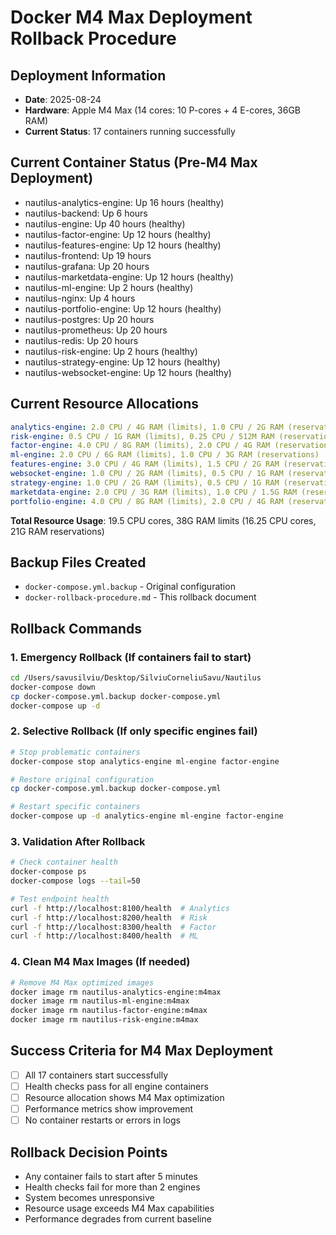 # Docker M4 Max Deployment Rollback Procedure

## Deployment Information
- **Date**: 2025-08-24
- **Hardware**: Apple M4 Max (14 cores: 10 P-cores + 4 E-cores, 36GB RAM)
- **Current Status**: 17 containers running successfully

## Current Container Status (Pre-M4 Max Deployment)
- nautilus-analytics-engine: Up 16 hours (healthy)
- nautilus-backend: Up 6 hours
- nautilus-engine: Up 40 hours (healthy)
- nautilus-factor-engine: Up 12 hours (healthy)
- nautilus-features-engine: Up 12 hours (healthy)
- nautilus-frontend: Up 19 hours
- nautilus-grafana: Up 20 hours
- nautilus-marketdata-engine: Up 12 hours (healthy)
- nautilus-ml-engine: Up 2 hours (healthy)
- nautilus-nginx: Up 4 hours
- nautilus-portfolio-engine: Up 12 hours (healthy)
- nautilus-postgres: Up 20 hours
- nautilus-prometheus: Up 20 hours
- nautilus-redis: Up 20 hours
- nautilus-risk-engine: Up 2 hours (healthy)
- nautilus-strategy-engine: Up 12 hours (healthy)
- nautilus-websocket-engine: Up 12 hours (healthy)

## Current Resource Allocations
```yaml
analytics-engine: 2.0 CPU / 4G RAM (limits), 1.0 CPU / 2G RAM (reservations)
risk-engine: 0.5 CPU / 1G RAM (limits), 0.25 CPU / 512M RAM (reservations)
factor-engine: 4.0 CPU / 8G RAM (limits), 2.0 CPU / 4G RAM (reservations)
ml-engine: 2.0 CPU / 6G RAM (limits), 1.0 CPU / 3G RAM (reservations)
features-engine: 3.0 CPU / 4G RAM (limits), 1.5 CPU / 2G RAM (reservations)
websocket-engine: 1.0 CPU / 2G RAM (limits), 0.5 CPU / 1G RAM (reservations)
strategy-engine: 1.0 CPU / 2G RAM (limits), 0.5 CPU / 1G RAM (reservations)
marketdata-engine: 2.0 CPU / 3G RAM (limits), 1.0 CPU / 1.5G RAM (reservations)
portfolio-engine: 4.0 CPU / 8G RAM (limits), 2.0 CPU / 4G RAM (reservations)
```

**Total Resource Usage**: 19.5 CPU cores, 38G RAM limits (16.25 CPU cores, 21G RAM reservations)

## Backup Files Created
- `docker-compose.yml.backup` - Original configuration
- `docker-rollback-procedure.md` - This rollback document

## Rollback Commands

### 1. Emergency Rollback (If containers fail to start)
```bash
cd /Users/savusilviu/Desktop/SilviuCorneliuSavu/Nautilus
docker-compose down
cp docker-compose.yml.backup docker-compose.yml
docker-compose up -d
```

### 2. Selective Rollback (If only specific engines fail)
```bash
# Stop problematic containers
docker-compose stop analytics-engine ml-engine factor-engine

# Restore original configuration
cp docker-compose.yml.backup docker-compose.yml

# Restart specific containers
docker-compose up -d analytics-engine ml-engine factor-engine
```

### 3. Validation After Rollback
```bash
# Check container health
docker-compose ps
docker-compose logs --tail=50

# Test endpoint health
curl -f http://localhost:8100/health  # Analytics
curl -f http://localhost:8200/health  # Risk
curl -f http://localhost:8300/health  # Factor
curl -f http://localhost:8400/health  # ML
```

### 4. Clean M4 Max Images (If needed)
```bash
# Remove M4 Max optimized images
docker image rm nautilus-analytics-engine:m4max
docker image rm nautilus-ml-engine:m4max
docker image rm nautilus-factor-engine:m4max
docker image rm nautilus-risk-engine:m4max
```

## Success Criteria for M4 Max Deployment
- [ ] All 17 containers start successfully
- [ ] Health checks pass for all engine containers
- [ ] Resource allocation shows M4 Max optimization
- [ ] Performance metrics show improvement
- [ ] No container restarts or errors in logs

## Rollback Decision Points
- Any container fails to start after 5 minutes
- Health checks fail for more than 2 engines
- System becomes unresponsive
- Resource usage exceeds M4 Max capabilities
- Performance degrades from current baseline